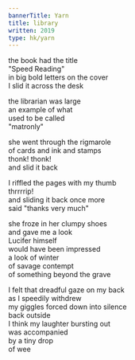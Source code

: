 ```yaml
---
bannerTitle: Yarn
title: library
written: 2019
type: hk/yarn
---
```


the book had the title  
"Speed Reading"  
in big bold letters on the cover  
I slid it across the desk  


the librarian was large  
an example of what  
used to be called  
"matronly"  


she went through the rigmarole  
of cards and ink and stamps  
thonk! thonk!  
and slid it back


I riffled the pages with my thumb  
thrrrrip!  
and sliding it back once more  
said "thanks very much"


she froze in her clumpy shoes  
and gave me a look  
Lucifer himself  
would have been impressed  
a look of winter  
of savage contempt  
of something beyond the grave  


I felt that dreadful gaze on my back  
as I speedily withdrew  
my giggles forced down into silence  
back outside  
I think my laughter bursting out  
was accompanied  
by a tiny drop  
of wee
